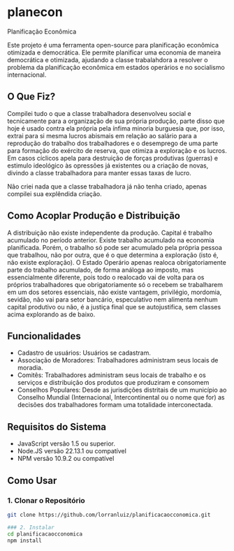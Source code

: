 # planecon
Planificação Econômica

Este projeto é uma ferramenta open-source para planificação econômica otimizada e democrática. Ele permite planificar uma economia de maneira democrática e otimizada, ajudando a classe trabalahdora a resolver o problema da planificação econômica em estados operários e no socialismo internacional.

## O Que Fiz?
Compilei tudo o que a classe trabalhadora desenvolveu social e tecnicamente para a organização de sua própria produção, parte disso que hoje é usado contra ela própria pela ínfima minoria burguesia que, por isso, extrai para si mesma lucros abismais em relação ao salário para a reprodução do trabalho dos trabalhadores e o desemprego de uma parte para formação do exército de reserva, que otimiza a exploração e os lucros. Em casos cíclicos apela para destruição de forças produtivas (guerras) e estimulo ideológico às opressões já existentes ou a criação de novas, divindo a classe trabalhadora para manter essas taxas de lucro.

Não criei nada que a classe trabalhadora já não tenha criado, apenas compilei sua explêndida criação.

## Como Acoplar Produção e Distribuição
A distribuição não existe independente da produção.
Capital é trabalho acumulado no período anterior.
Existe trabalho acumulado na economia planificada.
Porém, o trabalho só pode ser acumulado pela própria pessoa que trabalhou, não por outra, que é o que determina a exploração (isto é, não existe exploração).
O Estado Operário apenas realoca obrigatoriamente parte do trabalho acumulado, de forma análoga ao imposto, mas essencialmente diferente, pois todo o realocado vai de volta para os próprios trabalhadores que obrigatoriamente só o recebem se trabalharem em um dos setores essenciais, não existe vantagem, privilégio, mordomia, sevidão, não vai para setor bancário, especulativo nem alimenta nenhum capital produtivo ou não, é a justiça final que se autojustifica, sem classes acima explorando as de baixo.

## Funcionalidades
- Cadastro de usuários: Usuários se cadastram.
- Associação de Moradores: Trabalhadores administram seus locais de moradia.
- Comitês: Trabalhadores administram seus locais de trabalho e os serviços e distribuição dos produtos que produziram e consomem
- Conselhos Populares: Desde as jurisdições distritais de um município ao Conselho Mundial (Internacional, Intercontinental ou o nome que for) as decisões dos trabalhadores formam uma totalidade interconectada.

## Requisitos do Sistema
- JavaScript versão 1.5 ou superior.
- Node.JS versão 22.13.1 ou compatível
- NPM versão 10.9.2 ou compatível

## Como Usar
### 1. Clonar o Repositório
```bash
git clone https://github.com/lorranluiz/planificacaocconomica.git

### 2. Instalar
cd planificacaocconomica
npm install

